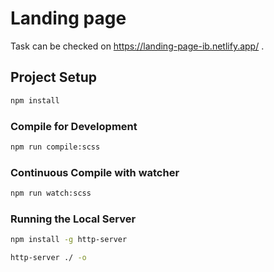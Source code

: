 # Landing page

Task can be checked on https://landing-page-ib.netlify.app/ .

## Project Setup

```sh
npm install
```

### Compile for Development

```sh
npm run compile:scss
```

### Continuous Compile with watcher

```sh
npm run watch:scss
```

### Running the Local Server

```sh
npm install -g http-server
```

```sh
http-server ./ -o
```
